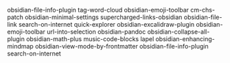 obsidian-file-info-plugin
tag-word-cloud
obsidian-emoji-toolbar
cm-chs-patch
obsidian-minimal-settings
supercharged-links-obsidian
obsidian-file-link
search-on-internet
quick-explorer
obsidian-excalidraw-plugin
obsidian-emoji-toolbar
url-into-selection
obsidian-pandoc
obsidian-collapse-all-plugin
obsidian-math-plus
music-code-blocks
lapel
obsidian-enhancing-mindmap
obsidian-view-mode-by-frontmatter
obsidian-file-info-plugin
search-on-internet